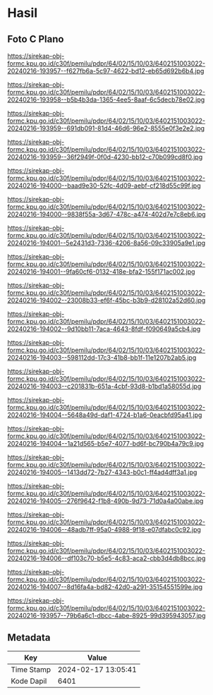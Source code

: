 # Hasil

## Foto C Plano

https://sirekap-obj-formc.kpu.go.id/c30f/pemilu/pdpr/64/02/15/10/03/6402151003022-20240216-193957--f627fb6a-5c97-4622-bd12-eb65d692b6b4.jpg

https://sirekap-obj-formc.kpu.go.id/c30f/pemilu/pdpr/64/02/15/10/03/6402151003022-20240216-193958--b5b4b3da-1365-4ee5-8aaf-6c5decb78e02.jpg

https://sirekap-obj-formc.kpu.go.id/c30f/pemilu/pdpr/64/02/15/10/03/6402151003022-20240216-193959--691db091-81d4-46d6-96e2-8555e0f3e2e2.jpg

https://sirekap-obj-formc.kpu.go.id/c30f/pemilu/pdpr/64/02/15/10/03/6402151003022-20240216-193959--36f2949f-0f0d-4230-bb12-c70b099cd8f0.jpg

https://sirekap-obj-formc.kpu.go.id/c30f/pemilu/pdpr/64/02/15/10/03/6402151003022-20240216-194000--baad9e30-52fc-4d09-aebf-cf218d55c99f.jpg

https://sirekap-obj-formc.kpu.go.id/c30f/pemilu/pdpr/64/02/15/10/03/6402151003022-20240216-194000--9838f55a-3d67-478c-a474-402d7e7c8eb6.jpg

https://sirekap-obj-formc.kpu.go.id/c30f/pemilu/pdpr/64/02/15/10/03/6402151003022-20240216-194001--5e2431d3-7336-4206-8a56-09c33905a9e1.jpg

https://sirekap-obj-formc.kpu.go.id/c30f/pemilu/pdpr/64/02/15/10/03/6402151003022-20240216-194001--9fa60cf6-0132-418e-bfa2-155f171ac002.jpg

https://sirekap-obj-formc.kpu.go.id/c30f/pemilu/pdpr/64/02/15/10/03/6402151003022-20240216-194002--23008b33-ef6f-45bc-b3b9-d28102a52d60.jpg

https://sirekap-obj-formc.kpu.go.id/c30f/pemilu/pdpr/64/02/15/10/03/6402151003022-20240216-194002--9d10bb11-7aca-4643-8fdf-f090649a5cb4.jpg

https://sirekap-obj-formc.kpu.go.id/c30f/pemilu/pdpr/64/02/15/10/03/6402151003022-20240216-194003--598112dd-17c3-41b8-bb1f-11e1207b2ab5.jpg

https://sirekap-obj-formc.kpu.go.id/c30f/pemilu/pdpr/64/02/15/10/03/6402151003022-20240216-194003--c201831b-651a-4cbf-93d8-b1bd1a58055d.jpg

https://sirekap-obj-formc.kpu.go.id/c30f/pemilu/pdpr/64/02/15/10/03/6402151003022-20240216-194004--5648a49d-daf1-4724-b1a6-0eacbfd95a41.jpg

https://sirekap-obj-formc.kpu.go.id/c30f/pemilu/pdpr/64/02/15/10/03/6402151003022-20240216-194004--1a21d565-b5e7-4077-bd6f-bc790b4a79c9.jpg

https://sirekap-obj-formc.kpu.go.id/c30f/pemilu/pdpr/64/02/15/10/03/6402151003022-20240216-194005--1413dd72-7b27-4343-b0c1-ff4ad4dff3a1.jpg

https://sirekap-obj-formc.kpu.go.id/c30f/pemilu/pdpr/64/02/15/10/03/6402151003022-20240216-194005--276f9642-f1b8-490b-9d73-71d0a4a00abe.jpg

https://sirekap-obj-formc.kpu.go.id/c30f/pemilu/pdpr/64/02/15/10/03/6402151003022-20240216-194006--48adb7ff-95a0-4988-9f18-e07dfabc0c92.jpg

https://sirekap-obj-formc.kpu.go.id/c30f/pemilu/pdpr/64/02/15/10/03/6402151003022-20240216-194006--df103c70-b5e5-4c83-aca2-cbb3d4db8bcc.jpg

https://sirekap-obj-formc.kpu.go.id/c30f/pemilu/pdpr/64/02/15/10/03/6402151003022-20240216-194007--8d16fa4a-bd82-42d0-a291-35154551599e.jpg

https://sirekap-obj-formc.kpu.go.id/c30f/pemilu/pdpr/64/02/15/10/03/6402151003022-20240216-193957--79b6a6c1-dbcc-4abe-8925-99d395943057.jpg


## Metadata

| Key        | Value               |
| ---------- | ------------------- |
| Time Stamp | 2024-02-17 13:05:41 |
| Kode Dapil | 6401                |



